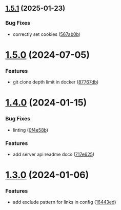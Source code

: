 ## [1.5.1](https://github.com/BuilderIO/gpt-crawler/compare/v1.5.0...v1.5.1) (2025-01-23)

### Bug Fixes

- correctly set cookies ([567ab0b](https://github.com/BuilderIO/gpt-crawler/commit/567ab0b0a538032d02743ae3ecc51dfdc0fdb5c6))

# [1.5.0](https://github.com/BuilderIO/gpt-crawler/compare/v1.4.0...v1.5.0) (2024-07-05)

### Features

- git clone depth limit in docker ([87767db](https://github.com/BuilderIO/gpt-crawler/commit/87767dbda99b3259d44ec2c02dceb3a59bb2ca3c))

# [1.4.0](https://github.com/BuilderIO/gpt-crawler/compare/v1.3.0...v1.4.0) (2024-01-15)

### Bug Fixes

- linting ([0f4e58b](https://github.com/BuilderIO/gpt-crawler/commit/0f4e58b400eab312e7b595d7a2472bae93055415))

### Features

- add server api readme docs ([717e625](https://github.com/BuilderIO/gpt-crawler/commit/717e625f47257bdbd96437acb7242bcd28c233ba))

# [1.3.0](https://github.com/BuilderIO/gpt-crawler/compare/v1.2.1...v1.3.0) (2024-01-06)

### Features

- add exclude pattern for links in config ([16443ed](https://github.com/BuilderIO/gpt-crawler/commit/16443ed9501624de40d921b8e47e4c35f15bf6b4))
